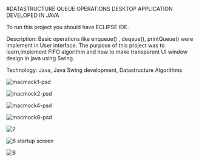 #DATASTRUCTURE QUEUE OPERATIONS DESKTOP APPLICATION DEVELOPED IN JAVA

To run this project you should have ECLIPSE IDE.

Description: Basic operations like enqueue() , deqeue(), printQueue() were implement in
User interface. The purpose of this project was to learn,implement FIFO algorithm and how to make transparent UI window design in java using Swing.

Technology: Java, Java Swing development, Datastructure Algorithms



![macmock1-psd](https://cloud.githubusercontent.com/assets/14818804/22245726/8ccd2374-e257-11e6-8d53-68789c16305c.png)








![macmock2-psd](https://cloud.githubusercontent.com/assets/14818804/22245727/8cd26960-e257-11e6-9966-ec602d283018.png)








![macmock4-psd](https://cloud.githubusercontent.com/assets/14818804/22245728/8cd7d04e-e257-11e6-9561-4f4cb1ed637d.png)








![macmock8-psd](https://cloud.githubusercontent.com/assets/14818804/22245725/8cc9227e-e257-11e6-8ea2-8fd52bf28065.png)








![7](https://cloud.githubusercontent.com/assets/14818804/21521089/9b85fc9e-cd1f-11e6-9c47-e414d4be3057.jpg)








![6 startup screen](https://cloud.githubusercontent.com/assets/14818804/21521085/93f03e0e-cd1f-11e6-9766-52c3b067d9f0.jpg)








![6](https://cloud.githubusercontent.com/assets/14818804/21521088/969340d4-cd1f-11e6-91cc-ccaf0b640004.jpg)
